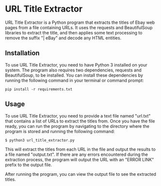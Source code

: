 # URL Title Extractor
URL Title Extractor is a Python program that extracts the titles of Ebay web pages from a file containing URLs. It uses the requests and BeautifulSoup libraries to extract the title, and then applies some text processing to remove the suffix "| eBay" and decode any HTML entities.

## Installation
To use URL Title Extractor, you need to have Python 3 installed on your system. The program also requires two dependencies, requests and BeautifulSoup, to be installed. You can install these dependencies by running the following command in your terminal or command prompt:
```shell
pip install -r requirements.txt
```

## Usage
To use URL Title Extractor, you need to provide a text file named "url.txt" that contains a list of URLs to extract the titles from. Once you have the file ready, you can run the program by navigating to the directory where the program is stored and running the following command:
```shell
$ python3 url_title_extractor.py

```
This will extract the titles from each URL in the file and output the results to a file named "output.txt". If there are any errors encountered during the extraction process, the program will output the URL with an "ERROR LINK" prefix to the output file.

After running the program, you can view the output file to see the extracted titles.
